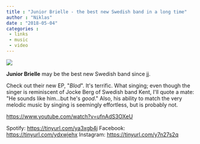 ```yaml
---
title : "Junior Brielle - the best new Swedish band in a long time"
author : "Niklas"
date : "2018-05-04"
categories : 
 - links
 - music
 - video
---
```


[![](https://niklasblog.com/wp-content/2018-05-04_11-06-48.jpg)](https://niklasblog.com/wp-content/2018-05-04_11-06-48.jpg)

**Junior Brielle** may be the best new Swedish band since [jj](https://ravekommissionen.blogspot.se/).

Check out their new EP, "_Blod_". It's terrific. What singing; even though the singer is reminiscent of Jocke Berg of Swedish band Kent, I'll quote a mate: "He sounds like him...but he's _good_." Also, his ability to match the very melodic music by singing is seemingly effortless, but is probably not.

https://www.youtube.com/watch?v=ufnAdS3OXeU

Spotify: https://tinyurl.com/ya3xgb4j Facebook: https://tinyurl.com/ydxwjehx Instagram: https://tinyurl.com/y7n27s2q
